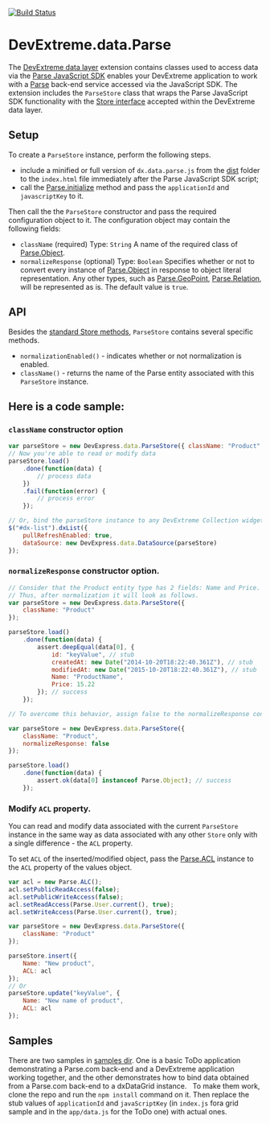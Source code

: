[![Build Status](https://img.shields.io/shippable/560bf3e81895ca447419135b.svg)](https://app.shippable.com/projects/560bf3e81895ca447419135b)

# DevExtreme.data.Parse

The [DevExtreme data layer](http://js.devexpress.com/Documentation/Guide/#Data_Layer) extension contains classes used to access data via the [Parse JavaScript SDK](https://parse.com/docs/js/guide) enables your DevExtreme application to work with a [Parse](https://parse.com/) back-end service accessed via the JavaScript SDK.
The extension includes the `ParseStore` class that wraps the Parse JavaScript SDK functionality with the [Store interface](http://js.devexpress.com/Documentation/Guide/Data_Layer/Data_Layer/#Data_Layer_Data_Layer_Creating_DataSource_What_Are_Stores) accepted within the DevExtreme data layer.

## Setup
To create a `ParseStore` instance, perform the following steps.
* include a minified or full version of `dx.data.parse.js` from the [dist](https://github.com/DevExpress/DevExtreme-Data-Parse/tree/v15.2/dist) folder to the `index.html` file immediately after the Parse JavaScript SDK script;
* call the [Parse.initialize](https://parse.com/docs/js/api/classes/Parse.html#methods_initialize) method and pass the `applicationId` and `javascriptKey` to it.

Then call the the `ParseStore` constructor and pass the required configuration object to it.
The configuration object may contain the following fields:
* `className` (required)
Type: `String`
A name of the required class of [Parse.Object](https://parse.com/docs/js/api/classes/Parse.Object.html).
* `normalizeResponse` (optional)
Type: `Boolean`
Specifies whether or not to convert every instance of [Parse.Object](https://parse.com/docs/js/api/classes/Parse.Object.html) in response to object literal representation. Any other types, such as [Parse.GeoPoint](https://parse.com/docs/js/api/classes/Parse.GeoPoint.html), [Parse.Relation](https://parse.com/docs/js/api/classes/Parse.Relation.html), will be represented as is. The default value is `true`.

## API

Besides the [standard Store methods](http://js.devexpress.com/Documentation/Guide/Data_Layer/Data_Layer/#Data_Layer_Data_Layer_Creating_DataSource_What_Are_Stores), `ParseStore` contains several specific methods.
* `normalizationEnabled()` - indicates whether or not normalization is enabled.
* `className()` - returns the name of the Parse entity associated with this `ParseStore` instance.

## Here is a code sample:
### `className` constructor option
```javascript
var parseStore = new DevExpress.data.ParseStore({ className: "Product" });
// Now you're able to read or modify data
parseStore.load()
    .done(function(data) {
        // process data
    })
    .fail(function(error) {
        // process error
    });

// Or, bind the parseStore instance to any DevExtreme Collection widget instance:
$("#dx-list").dxList({
    pullRefreshEnabled: true,
    dataSource: new DevExpress.data.DataSource(parseStore)
});
```
### `normalizeResponse` constructor option.
```javascript
// Consider that the Product entity type has 2 fields: Name and Price.
// Thus, after normalization it will look as follows.
var parseStore = new DevExpress.data.ParseStore({
    className: "Product"
});

parseStore.load()
    .done(function(data) {
        assert.deepEqual(data[0], {
            id: "keyValue", // stub
            createdAt: new Date("2014-10-20T18:22:40.361Z"), // stub
            modifiedAt: new Date("2015-10-20T18:22:40.361Z"), // stub
            Name: "ProductName",
            Price: 15.22
        }); // success
    });

// To overcome this behavior, assign false to the normalizeResponse constructor option.

var parseStore = new DevExpress.data.ParseStore({
    className: "Product",
    normalizeResponse: false
});

parseStore.load()
    .done(function(data) {
        assert.ok(data[0] instanceof Parse.Object); // success
    });
```
### Modify `ACL` property.
You can read and modify data associated with the current `ParseStore` instance in the same way as data associated with any other `Store` only with a single difference - the `ACL` property.

To set `ACL` of the inserted/modified object, pass the [Parse.ACL](https://parse.com/docs/js/api/classes/Parse.ACL.html) instance to the `ACL` property of the values object.
```javascript
var acl = new Parse.ALC();
acl.setPublicReadAccess(false);
acl.setPublicWriteAccess(false);
acl.setReadAccess(Parse.User.current(), true);
acl.setWriteAccess(Parse.User.current(), true);

var parseStore = new DevExpress.data.ParseStore({
    className: "Product"
});

parseStore.insert({
    Name: "New product",
    ACL: acl
});
// Or
parseStore.update("keyValue", {
    Name: "New name of product",
    ACL: acl
});
```

## Samples
There are two samples in [samples dir](https://github.com/DevExpress/DevExtreme-Data-Parse/tree/v15.2/samples).
One is a basic ToDo application demonstrating a Parse.com back-end and a DevExtreme application working together, and the other demonstrates how to bind data obtained from a Parse.com back-end to a dxDataGrid instance.
   
To make them work, clone the repo and run the `npm install` command on it.
Then replace the stub values of `applicationId` and `javaScriptKey` (in `index.js` fora grid sample and in the `app/data.js` for the ToDo one) with actual ones.